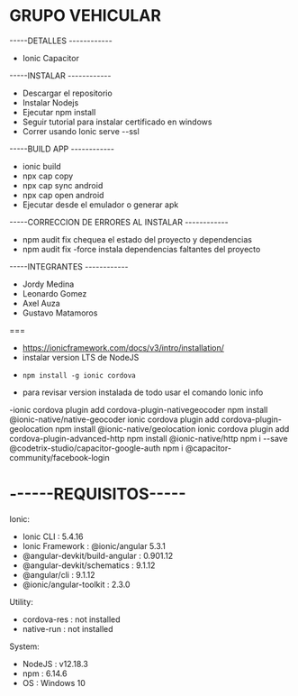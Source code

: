 
# GRUPO VEHICULAR

-----DETALLES ------------
- Ionic Capacitor

-----INSTALAR ------------

- Descargar el repositorio
- Instalar Nodejs
- Ejecutar npm install 
- Seguir tutorial para instalar certificado en windows
- Correr usando Ionic serve --ssl 

-----BUILD APP ------------
- ionic build
- npx cap copy
- npx cap sync android
- npx cap open android 
- Ejecutar desde el emulador o generar apk


-----CORRECCION DE ERRORES AL INSTALAR ------------
- npm audit fix            chequea el estado del proyecto y dependencias
- npm audit fix -force       instala dependencias faltantes del proyecto 



-----INTEGRANTES ------------

- Jordy Medina
- Leonardo Gomez
- Axel Auza
- Gustavo Matamoros


===
- https://ionicframework.com/docs/v3/intro/installation/
-  instalar version LTS de NodeJS 
-     npm install -g ionic cordova

- para revisar version instalada de todo usar el comando
        Ionic info


-ionic cordova plugin add cordova-plugin-nativegeocoder
npm install @ionic-native/native-geocoder
ionic cordova plugin add cordova-plugin-geolocation
npm install @ionic-native/geolocation
ionic cordova plugin add cordova-plugin-advanced-http
npm install @ionic-native/http
npm i --save @codetrix-studio/capacitor-google-auth
npm i @capacitor-community/facebook-login



------REQUISITOS-----
===
Ionic:

 -  Ionic CLI                     : 5.4.16 
 -  Ionic Framework               : @ionic/angular 5.3.1
 - @angular-devkit/build-angular : 0.901.12
 -  @angular-devkit/schematics    : 9.1.12
 -   @angular/cli                  : 9.1.12
 -  @ionic/angular-toolkit        : 2.3.0

Utility:

 -  cordova-res : not installed
 - native-run  : not installed

System:

 -  NodeJS : v12.18.3 
 - npm    : 6.14.6
 - OS     : Windows 10
